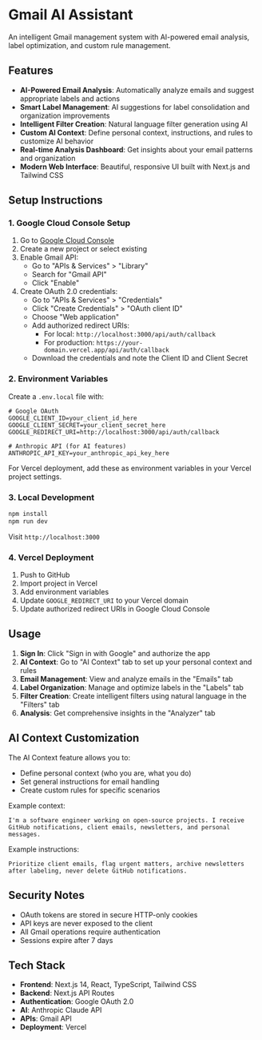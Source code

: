 # Gmail AI Assistant

An intelligent Gmail management system with AI-powered email analysis, label optimization, and custom rule management.

## Features

- **AI-Powered Email Analysis**: Automatically analyze emails and suggest appropriate labels and actions
- **Smart Label Management**: AI suggestions for label consolidation and organization improvements
- **Intelligent Filter Creation**: Natural language filter generation using AI
- **Custom AI Context**: Define personal context, instructions, and rules to customize AI behavior
- **Real-time Analysis Dashboard**: Get insights about your email patterns and organization
- **Modern Web Interface**: Beautiful, responsive UI built with Next.js and Tailwind CSS

## Setup Instructions

### 1. Google Cloud Console Setup

1. Go to [Google Cloud Console](https://console.cloud.google.com/)
2. Create a new project or select existing
3. Enable Gmail API:
   - Go to "APIs & Services" > "Library"
   - Search for "Gmail API"
   - Click "Enable"
4. Create OAuth 2.0 credentials:
   - Go to "APIs & Services" > "Credentials"
   - Click "Create Credentials" > "OAuth client ID"
   - Choose "Web application"
   - Add authorized redirect URIs:
     - For local: `http://localhost:3000/api/auth/callback`
     - For production: `https://your-domain.vercel.app/api/auth/callback`
   - Download the credentials and note the Client ID and Client Secret

### 2. Environment Variables

Create a `.env.local` file with:

```env
# Google OAuth
GOOGLE_CLIENT_ID=your_client_id_here
GOOGLE_CLIENT_SECRET=your_client_secret_here
GOOGLE_REDIRECT_URI=http://localhost:3000/api/auth/callback

# Anthropic API (for AI features)
ANTHROPIC_API_KEY=your_anthropic_api_key_here
```

For Vercel deployment, add these as environment variables in your Vercel project settings.

### 3. Local Development

```bash
npm install
npm run dev
```

Visit `http://localhost:3000`

### 4. Vercel Deployment

1. Push to GitHub
2. Import project in Vercel
3. Add environment variables
4. Update `GOOGLE_REDIRECT_URI` to your Vercel domain
5. Update authorized redirect URIs in Google Cloud Console

## Usage

1. **Sign In**: Click "Sign in with Google" and authorize the app
2. **AI Context**: Go to "AI Context" tab to set up your personal context and rules
3. **Email Management**: View and analyze emails in the "Emails" tab
4. **Label Organization**: Manage and optimize labels in the "Labels" tab
5. **Filter Creation**: Create intelligent filters using natural language in the "Filters" tab
6. **Analysis**: Get comprehensive insights in the "Analyzer" tab

## AI Context Customization

The AI Context feature allows you to:
- Define personal context (who you are, what you do)
- Set general instructions for email handling
- Create custom rules for specific scenarios

Example context:
```
I'm a software engineer working on open-source projects. I receive GitHub notifications, client emails, newsletters, and personal messages.
```

Example instructions:
```
Prioritize client emails, flag urgent matters, archive newsletters after labeling, never delete GitHub notifications.
```

## Security Notes

- OAuth tokens are stored in secure HTTP-only cookies
- API keys are never exposed to the client
- All Gmail operations require authentication
- Sessions expire after 7 days

## Tech Stack

- **Frontend**: Next.js 14, React, TypeScript, Tailwind CSS
- **Backend**: Next.js API Routes
- **Authentication**: Google OAuth 2.0
- **AI**: Anthropic Claude API
- **APIs**: Gmail API
- **Deployment**: Vercel